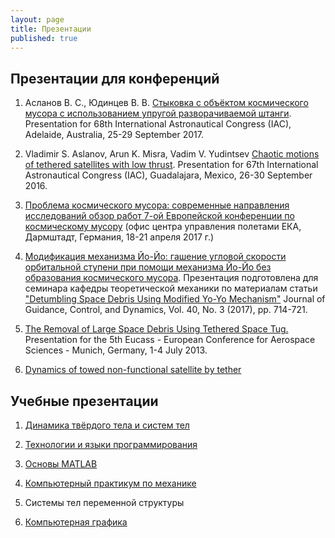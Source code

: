 ```yaml
---
layout: page
title: Презентации
published: true
---
```


## Презентации для конференций

1. Асланов В. С., Юдинцев В. В. [Стыковка с объёктом космического мусора с использованием упругой разворачиваемой штанги](http://aslanov.ssau.ru/web/viewer.html?file=../papers/IAC-17-C1-4-5-x37887.pdf). Presentation for 68th International Astronautical Congress (IAC), Adelaide, Australia, 25-29 September 2017.

1. Vladimir S. Aslanov, Arun K. Misra, Vadim V. Yudintsev [Chaotic motions of tethered satellites with low thrust](https://drive.google.com/file/d/17JxwcgPReCvsAjOyvu2QQ4nU8EXJc2-m/view?usp=sharing). Presentation for 67th International Astronautical Congress (IAC), Guadalajara, Mexico, 26-30 September 2016.

1. [Проблема космического мусора: современные направления исследований обзор работ 7-ой Европейской конференции по космическому мусору](https://drive.google.com/file/d/11VS66rqMv0WtZ9JsLTtCSdn2qB4uCPKB/view?usp=sharing) (офис центра управления полетами ЕКА, Дармштадт, Германия, 18-21 апреля 2017 г.)

1. [Модификация механизма Йо-Йо: гашение угловой скорости орбитальной ступени при помощи механизма Йо-Йо без образования космического мусора](https://drive.google.com/file/d/1fs6KepBObuqqgp0SjYlUuxSris-CLMdw/view?usp=sharing). Презентация подготовлена для семинара кафедры теоретической механики по материалам статьи ["Detumbling Space Debris Using Modified Yo-Yo Mechanism"](https://arc.aiaa.org/doi/abs/10.2514/1.G000686) Journal of Guidance, Control, and Dynamics, Vol. 40, No. 3 (2017), pp. 714-721.

1. [The Removal of Large Space Debris Using Tethered Space Tug.](https://drive.google.com/file/d/1oc6ggDXm1RcnDV09Mx-Hz8WkToKKQlcP/view?usp=sharing) Presentation for the 5th Eucass - European Conference for Aerospace Sciences - Munich, Germany, 1-4 July 2013.  

1. [Dynamics of towed non-functional satellite by tether](https://www.youtube.com/watch?v=i1E0Rs3-qhI&feature=youtu.be)

## Учебные презентации

1. [Динамика твёрдого тела и систем тел](multibody.md)

1. [Технологии и языки программирования](python.md)

1. [Основы MATLAB](matlab.md)

1. [Компьютерный практикум по механике](comp_mechanics.md)

1. Системы тел переменной структуры

1. [Компьютерная графика](comp_graphics.md)
